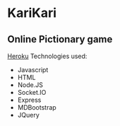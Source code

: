 # KariKari

## Online Pictionary game



[Heroku](https://karikari.herokuapp.com/)
Technologies used:

* Javascript
* HTML
* Node.JS
* Socket.IO
* Express
* MDBootstrap
* JQuery
